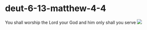# deut-6-13-matthew-4-4
You shall worship the Lord your God and him only shall you serve ![](https://image.slidesharecdn.com/100daystemptation-170115022609/95/jesus-first-100-days-jesus-temptation-24-638.jpg?cb=1484453674)
